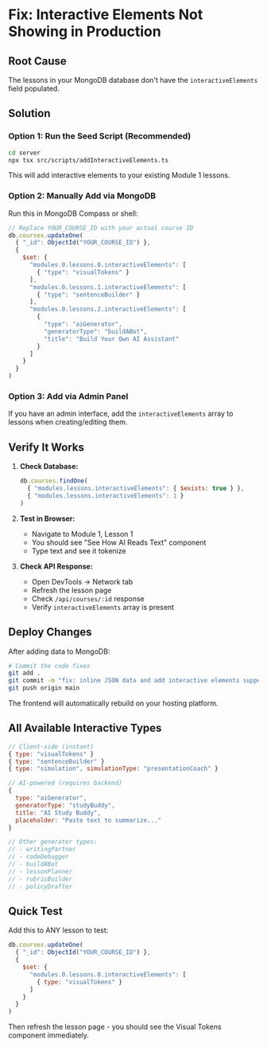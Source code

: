# Fix: Interactive Elements Not Showing in Production

## Root Cause
The lessons in your MongoDB database don't have the `interactiveElements` field populated.

## Solution

### Option 1: Run the Seed Script (Recommended)

```bash
cd server
npx tsx src/scripts/addInteractiveElements.ts
```

This will add interactive elements to your existing Module 1 lessons.

### Option 2: Manually Add via MongoDB

Run this in MongoDB Compass or shell:

```javascript
// Replace YOUR_COURSE_ID with your actual course ID
db.courses.updateOne(
  { "_id": ObjectId("YOUR_COURSE_ID") },
  { 
    $set: { 
      "modules.0.lessons.0.interactiveElements": [
        { "type": "visualTokens" }
      ],
      "modules.0.lessons.1.interactiveElements": [
        { "type": "sentenceBuilder" }
      ],
      "modules.0.lessons.2.interactiveElements": [
        {
          "type": "aiGenerator",
          "generatorType": "buildABot",
          "title": "Build Your Own AI Assistant"
        }
      ]
    }
  }
)
```

### Option 3: Add via Admin Panel

If you have an admin interface, add the `interactiveElements` array to lessons when creating/editing them.

## Verify It Works

1. **Check Database:**
   ```javascript
   db.courses.findOne(
     { "modules.lessons.interactiveElements": { $exists: true } },
     { "modules.lessons.interactiveElements": 1 }
   )
   ```

2. **Test in Browser:**
   - Navigate to Module 1, Lesson 1
   - You should see "See How AI Reads Text" component
   - Type text and see it tokenize

3. **Check API Response:**
   - Open DevTools → Network tab
   - Refresh the lesson page
   - Check `/api/courses/:id` response
   - Verify `interactiveElements` array is present

## Deploy Changes

After adding data to MongoDB:

```bash
# Commit the code fixes
git add .
git commit -m "fix: inline JSON data and add interactive elements support"
git push origin main
```

The frontend will automatically rebuild on your hosting platform.

## All Available Interactive Types

```javascript
// Client-side (instant)
{ type: "visualTokens" }
{ type: "sentenceBuilder" }
{ type: "simulation", simulationType: "presentationCoach" }

// AI-powered (requires backend)
{ 
  type: "aiGenerator",
  generatorType: "studyBuddy",
  title: "AI Study Buddy",
  placeholder: "Paste text to summarize..."
}

// Other generator types:
// - writingPartner
// - codeDebugger
// - buildABot
// - lessonPlanner
// - rubricBuilder
// - policyDrafter
```

## Quick Test

Add this to ANY lesson to test:

```javascript
db.courses.updateOne(
  { "_id": ObjectId("YOUR_COURSE_ID") },
  { 
    $set: { 
      "modules.0.lessons.0.interactiveElements": [
        { type: "visualTokens" }
      ]
    }
  }
)
```

Then refresh the lesson page - you should see the Visual Tokens component immediately.
